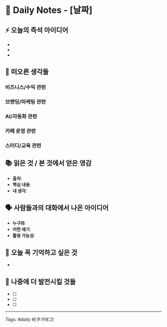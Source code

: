 # 📅 Daily Notes - [날짜]

## ⚡ 오늘의 즉석 아이디어
- 
- 
- 

## 🧠 떠오른 생각들
### 비즈니스/수익 관련

### 브랜딩/마케팅 관련

### AI/자동화 관련

### 카페 운영 관련

### 스터디/교육 관련

## 📚 읽은 것 / 본 것에서 얻은 영감
- **출처**: 
- **핵심 내용**: 
- **내 생각**: 

## 🗣️ 사람들과의 대화에서 나온 아이디어
- **누구와**: 
- **어떤 얘기**: 
- **활용 가능성**: 

## 🎯 오늘 꼭 기억하고 싶은 것
- 

## 🔄 나중에 더 발전시킬 것들
- [ ] 
- [ ] 
- [ ] 

---
*Tags: #daily #[추가태그]*